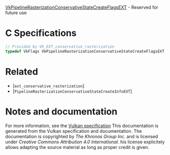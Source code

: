 [VkPipelineRasterizationConservativeStateCreateFlagsEXT](https://www.khronos.org/registry/vulkan/specs/1.3-extensions/man/html/VkPipelineRasterizationConservativeStateCreateFlagsEXT.html) - Reserved for future use

# C Specifications
```c
// Provided by VK_EXT_conservative_rasterization
typedef VkFlags VkPipelineRasterizationConservativeStateCreateFlagsEXT;
```

# Related
- [`ext_conservative_rasterization`]
- [`PipelineRasterizationConservativeStateCreateInfoEXT`]

# Notes and documentation
For more information, see the [Vulkan specification](https://www.khronos.org/registry/vulkan/specs/1.3-extensions/html/vkspec.html)
This documentation is generated from the Vulkan specification and documentation.
The documentation is copyrighted by *The Khronos Group Inc.* and is licensed under *Creative Commons Attribution 4.0 International*.
his license explicitely allows adapting the source material as long as proper credit is given.
        